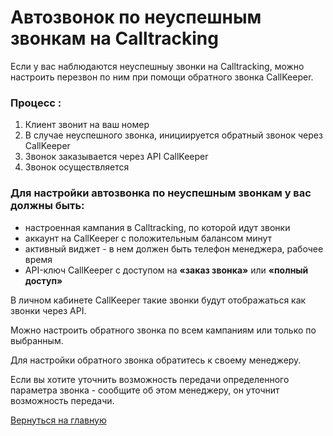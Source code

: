 # Автозвонок по неуспешным звонкам на Calltracking

Если у вас наблюдаются неуспешныу звонки на Calltracking, можно настроить перезвон по ним при помощи обратного звонка CallKeeper.

### Процесс :  

1.  Клиент звонит на ваш номер
2.  В случае неуспешного звонка, инициируется обратный звонок через CallKeeper
3.  Звонок заказывается через API CallKeeper
4.  Звонок осуществляется 

### Для настройки автозвонка по неуспешным звонкам у вас должны быть:

- настроенная кампания в Calltracking, по которой идут звонки
- аккаунт на CallKeeper с положительным балансом минут
- активный виджет - в нем должен быть телефон менеджера, рабочее время
- API-ключ CallKeeper с доступом на **«заказ звонка»** или **«полный доступ»**


В личном кабинете CallKeeper такие звонки будут отображаться как звонки через API.


Можно настроить обратного звонка по всем кампаниям или только по выбранным.
 
Для настройки обратного звонка обратитесь к своему менеджеру.

Если вы хотите уточнить возможность передачи определенного параметра звонка - сообщите об этом менеджеру, он уточнит возможность передачи.
 
[Вернуться на главную](/README.md#documentation)
 
